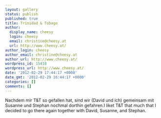 ```yaml
---
layout: gallery
status: publish
published: true
title: Trinidad & Tobago
author:
  display_name: cheesy
  login: cheesy
  email: christine@cheesy.at
  url: http://www.cheesy.at/
author_login: cheesy
author_email: christine@cheesy.at
author_url: http://www.cheesy.at/
wordpress_id: 15418
wordpress_url: http://www.cheesy.at/
date: '2012-02-29 17:44:17 +0000'
date_gmt: '2012-02-29 16:44:17 +0000'
categories: []
comments: []
---
```

<!--:de-->Nachdem mir T&T so gefallen hat, sind wir (David und ich) gemeinsam mit Susanne und Stephan nochmal dorthin gefahren.<!--:--><!--:en-->I liket T&T that much that I decided to go there again together with David, Susanne, and Stephan.<!--:-->
